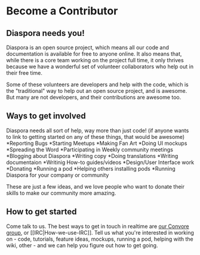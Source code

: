 # Become a Contributor

## Diaspora needs you!
Diaspora is an open source project, which means all our code and documentation is available 
for free to anyone online. It also means that, while there is a core team working on the project
full time, it only thrives because we have a wonderful set of volunteer collaborators who help out
in their free time.

Some of these volunteers are developers and help with the code, which is the "traditional" way
to help out an open source project, and is awesome. But many are not developers, and their 
contributions are awesome too.
## Ways to get involved
Diaspora needs all sort of help, way more than just code!
(if anyone wants to link to getting started on any of these things, that would be awesome)
*Reporting Bugs
*Starting Meetups
*Making Fan Art
*Doing UI mockups
*Spreading the Word
*Participating in Weekly community meetings
*Blogging about Diaspora
*Writing copy
*Doing translations
*Writing documentaion
*Writinig How-to guides/videos
*Design/User Interface work
*Donating
*Running a pod
*Helping others installing pods
*Running Diaspora for your company or community

These are just a few ideas, and we love people who want to donate their skills to make our community more amazing.

## How to get started
Come talk to us. The best ways to get in touch in realtime are <a href="https://convore.com/diaspora" target="_blank">our Convore group</a>, 
or [[IRC|How-we-use-IRC]]. Tell us what you're interested in working on - code, tutorials,
feature ideas, mockups, running a pod, helping with the wiki, other - and we can help you
figure out how to get going.
